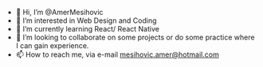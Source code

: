 - 👋 Hi, I’m @AmerMesihovic
- 👀 I’m interested in Web Design and Coding
- 🌱 I’m currently learning React/ React Native
- 💞️ I’m looking to collaborate on some projects or do some practice where I can gain experience.
- 📫 How to reach me, via e-mail mesihovic.amer@hotmail.com

<!---
AmerMesihovic/AmerMesihovic is a ✨ special ✨ repository because its `README.md` (this file) appears on your GitHub profile.
You can click the Preview link to take a look at your changes.
--->
